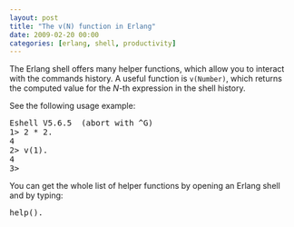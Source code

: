 ```yaml
--- 
layout: post
title: "The v(N) function in Erlang"
date: 2009-02-20 00:00
categories: [erlang, shell, productivity]
---
```

The Erlang shell offers many helper functions, which allow you to
interact with the commands history. A useful function is
<code>v(Number)</code>, which returns the computed value for the
_N_-th expression in the shell history.

See the following usage example:

<pre>
Eshell V5.6.5  (abort with ^G)
1&gt; 2 * 2.
4
2&gt; v(1).
4
3&gt; 
</pre>

You can get the whole list of helper functions by opening an Erlang
shell and by typing:

<pre>
help().
</pre>

